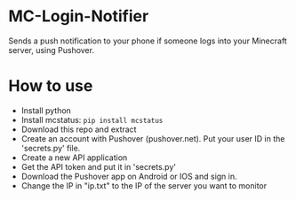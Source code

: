 # MC-Login-Notifier
Sends a push notification to your phone if someone logs into your Minecraft server, using Pushover.

# How to use
* Install python
* Install mcstatus: ```pip install mcstatus```
* Download this repo and extract
* Create an account with Pushover (pushover.net). Put your user ID in the 'secrets.py' file.
* Create a new API application
* Get the API token and put it in 'secrets.py'
* Download the Pushover app on Android or IOS and sign in.
* Change the IP in "ip.txt" to the IP of the server you want to monitor
